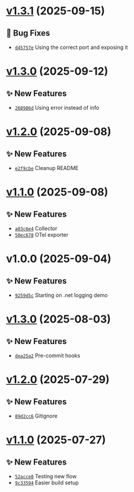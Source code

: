 # [v1.3.1](https://github.com/fredrkl/net-otellogging-demo/compare/v1.3.0...v1.3.1) (2025-09-15)

## 🐛 Bug Fixes
- [`d45757e`](https://github.com/fredrkl/net-otellogging-demo/commit/d45757e)  Using the correct port and exposing it

# [v1.3.0](https://github.com/fredrkl/net-otellogging-demo/compare/v1.2.0...v1.3.0) (2025-09-12)

## ✨ New Features
- [`268986d`](https://github.com/fredrkl/net-otellogging-demo/commit/268986d)  Using error instead of info

# [v1.2.0](https://github.com/fredrkl/net-otellogging-demo/compare/v1.1.0...v1.2.0) (2025-09-08)

## ✨ New Features
- [`e2f9cbe`](https://github.com/fredrkl/net-otellogging-demo/commit/e2f9cbe)  Cleanup README

# [v1.1.0](https://github.com/fredrkl/net-otellogging-demo/compare/v1.0.0...v1.1.0) (2025-09-08)

## ✨ New Features
- [`a03c6e4`](https://github.com/fredrkl/net-otellogging-demo/commit/a03c6e4)  Collector 
- [`50ec678`](https://github.com/fredrkl/net-otellogging-demo/commit/50ec678)  OTel exporter

# v1.0.0 (2025-09-04)

## ✨ New Features
- [`9259d5c`](https://github.com/fredrkl/net-otellogging-demo/commit/9259d5c)  Starting on .net logging demo

# [v1.3.0](https://github.com/fredrkl/template-base/compare/v1.2.0...v1.3.0) (2025-08-03)

## ✨ New Features
- [`dea25a2`](https://github.com/fredrkl/template-base/commit/dea25a2)  Pre-commit hooks

# [v1.2.0](https://github.com/fredrkl/template-base/compare/v1.1.0...v1.2.0) (2025-07-29)

## ✨ New Features
- [`89d2cc6`](https://github.com/fredrkl/template-base/commit/89d2cc6)  Gitignore

# [v1.1.0](https://github.com/fredrkl/template-base/compare/v1.0.0...v1.1.0) (2025-07-27)

## ✨ New Features
- [`52acce0`](https://github.com/fredrkl/template-base/commit/52acce0)  Testing new flow 
- [`9c33594`](https://github.com/fredrkl/template-base/commit/9c33594)  Easier build setup
